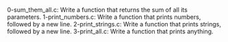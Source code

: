 0-sum_them_all.c: Write a function that returns the sum of all its parameters.
1-print_numbers.c: Write a function that prints numbers, followed by a new line.
2-print_strings.c: Write a function that prints strings, followed by a new line.
3-print_all.c: Write a function that prints anything.
